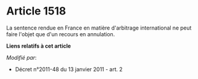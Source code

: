 # Article 1518

La sentence rendue en France en matière d'arbitrage international ne peut faire l'objet que d'un recours en annulation.

**Liens relatifs à cet article**

_Modifié par_:

  - Décret n°2011-48 du 13 janvier 2011 - art. 2

